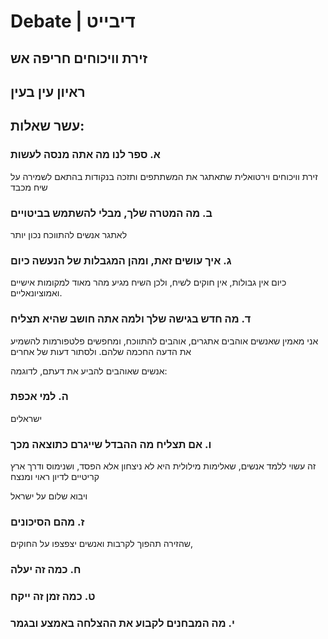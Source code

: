 # Debate | דיבייט

## זירת וויכוחים חריפה אש


## ראיון עין בעין

## עשר שאלות:

### א. ספר לנו מה אתה מנסה לעשות

זירת וויכוחים וירטואלית
שתאתגר את המשתתפים
ותזכה בנקודות בהתאם
לשמירה על שיח מכבד

### ב. מה המטרה שלך, מבלי להשתמש בביטויים

לאתגר אנשים להתווכח נכון יותר

### ג.  איך עושים זאת, ומהן המגבלות של הנעשה כיום
 כיום אין גבולות, אין חוקים לשיח, ולכן השיח מגיע מהר מאוד למקומות אישיים ואמוציונאליים.

### ד. מה חדש בגישה שלך ולמה אתה חושב שהיא תצליח
אני מאמין שאנשים אוהבים אתגרים, אוהבים להתווכח, ומחפשים פלטפורמות להשמיע את הדעה החכמה שלהם. ולסתור דעות של אחרים

אנשים שאוהבים להביע את דעתם, לדוגמה:

### ה. למי אכפת
ישראלים 

### ו. אם תצליח מה ההבדל שייגרם כתוצאה מכך
זה עשוי ללמד אנשים, שאלימות מילולית היא לא ניצחון אלא הפסד, ושנימוס ודרך ארץ קריטיים לדיון ראוי ומנצח

ויבוא שלום על ישראל

### ז. מהם הסיכונים
שהזירה תהפוך לקרבות ואנשים יצפצפו על החוקים,


### ח. כמה זה יעלה

### ט. כמה זמן זה ייקח

### י. מה המבחנים לקבוע את ההצלחה באמצע ובגמר

